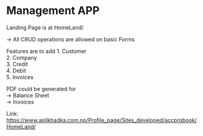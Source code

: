 # Management APP
Landing Page is at
   HomeLand/
   
  -> All CRUD operations are allowed on basic Forms

  Features are to add
     1. Customer <br>
     2. Company <br>
     3. Credit <br>
     4. Debit <br>
     5. Invoices
<br>
     
  PDF could be generated for <br>
  -> Balance Sheet <br>
  -> Invoices
  
  Link:
  https://www.apilkhadka.com.np/Profile_page/Sites_developed/accprobook/HomeLand/
  
